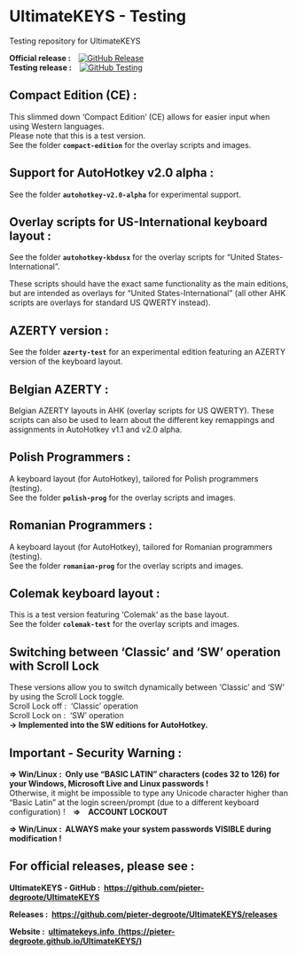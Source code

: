 # UltimateKEYS - Testing
Testing repository for UltimateKEYS

**Official release&nbsp;:**&emsp;[![GitHub Release](https://img.shields.io/github/release/pieter-degroote/UltimateKEYS.svg)](https://github.com/pieter-degroote/UltimateKEYS/releases)  
**Testing release&nbsp;:**&emsp;[![GitHub Testing](https://img.shields.io/github/release/pieter-degroote/UltimateKEYS-testing.svg?label=testing)](https://github.com/pieter-degroote/UltimateKEYS-testing/releases)

## Compact Edition (CE)&nbsp;:

This slimmed down ‘Compact Edition’ (CE) allows for easier input when using Western languages.  
Please note that this is a test version.  
See the folder **`compact-edition`** for the overlay scripts and images.

## Support for AutoHotkey v2.0 alpha&nbsp;:

See the folder **`autohotkey-v2.0-alpha`** for experimental support.

## Overlay scripts for US-International keyboard layout&nbsp;:

See the folder **`autohotkey-kbdusx`** for the overlay scripts for “United States-International”.

These scripts should have the exact same functionality as the main editions, but are intended as overlays for “United States-International” (all other AHK scripts are overlays for standard US QWERTY instead).

## AZERTY version&nbsp;:

See the folder **`azerty-test`** for an experimental edition featuring an AZERTY version of the keyboard layout.

## Belgian AZERTY&nbsp;:

Belgian AZERTY layouts in AHK (overlay scripts for US QWERTY). These scripts can also be used to learn about the different key remappings and assignments in AutoHotkey v1.1 and v2.0 alpha.

## Polish Programmers&nbsp;:

A keyboard layout (for AutoHotkey), tailored for Polish programmers (testing).  
See the folder **`polish-prog`** for the overlay scripts and images.

## Romanian Programmers&nbsp;:

A keyboard layout (for AutoHotkey), tailored for Romanian programmers (testing).  
See the folder **`romanian-prog`** for the overlay scripts and images.

## Colemak keyboard layout&nbsp;:

This is a test version featuring ‘Colemak’ as the base layout.  
See the folder **`colemak-test`** for the overlay scripts and images.

## Switching between ‘Classic’ and ‘SW’ operation with Scroll Lock

These versions allow you to switch dynamically between ‘Classic’ and ‘SW’ by using the Scroll Lock toggle.  
Scroll Lock off&nbsp;: &nbsp;‘Classic’ operation  
Scroll Lock on&nbsp;: &nbsp;‘SW’ operation  
**-&gt; Implemented into the SW editions for AutoHotkey.**

## Important - Security Warning&nbsp;:

**=&gt; Win/Linux&nbsp;: &nbsp;Only use “BASIC LATIN” characters (codes 32 to 126) for your Windows, Microsoft Live and Linux passwords&nbsp;!**  
Otherwise, it might be impossible to type any Unicode character higher than “Basic Latin” at the login screen/prompt (due to a different keyboard configuration) !&emsp;**=&gt;&emsp;ACCOUNT LOCKOUT**

**=&gt; Win/Linux&nbsp;: &nbsp;ALWAYS make your system passwords VISIBLE during modification&nbsp;!**

## For official releases, please see&nbsp;:

**UltimateKEYS - GitHub&nbsp;: &nbsp;https://github.com/pieter-degroote/UltimateKEYS**

**Releases&nbsp;: &nbsp;https://github.com/pieter-degroote/UltimateKEYS/releases**

**Website&nbsp;: &nbsp;[ultimatekeys.info &nbsp;(https://pieter-degroote.github.io/UltimateKEYS/)](https://pieter-degroote.github.io/UltimateKEYS/)**
